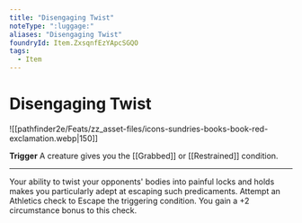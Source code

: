 ```yaml
---
title: "Disengaging Twist"
noteType: ":luggage:"
aliases: "Disengaging Twist"
foundryId: Item.ZxsqnfEzYApcSGQO
tags:
  - Item
---
```


# Disengaging Twist
![[pathfinder2e/Feats/zz_asset-files/icons-sundries-books-book-red-exclamation.webp|150]]

**Trigger** A creature gives you the [[Grabbed]] or [[Restrained]] condition.

* * *

Your ability to twist your opponents' bodies into painful locks and holds makes you particularly adept at escaping such predicaments. Attempt an Athletics check to Escape the triggering condition. You gain a +2 circumstance bonus to this check.
